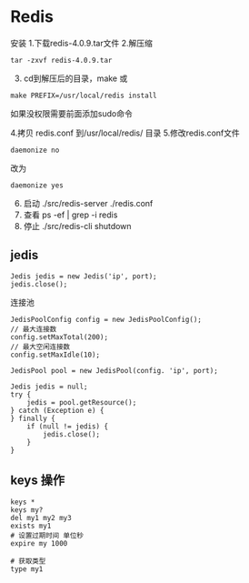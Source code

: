 # Redis
安装
1.下载redis-4.0.9.tar文件
2.解压缩
```
tar -zxvf redis-4.0.9.tar
```

3. cd到解压后的目录，make
或
```
make PREFIX=/usr/local/redis install
```
如果没权限需要前面添加sudo命令

4.拷贝 redis.conf 到/usr/local/redis/ 目录
5.修改redis.conf文件
```
daemonize no
```
改为
```
daemonize yes
```

6. 启动 ./src/redis-server ./redis.conf
7. 查看 ps -ef | grep -i redis
8. 停止 ./src/redis-cli shutdown

## jedis

```
Jedis jedis = new Jedis('ip', port);
jedis.close();
```

连接池
```
JedisPoolConfig config = new JedisPoolConfig();
// 最大连接数
config.setMaxTotal(200);
// 最大空闲连接数
config.setMaxIdle(10);

JedisPool pool = new JedisPool(config. 'ip', port);

Jedis jedis = null;
try {
	jedis = pool.getResource();
} catch (Exception e) {
} finally {
	if (null != jedis) {
		jedis.close();
	}
}
```

## keys 操作

```
keys *
keys my?
del my1 my2 my3
exists my1
# 设置过期时间 单位秒
expire my 1000

# 获取类型
type my1
```
